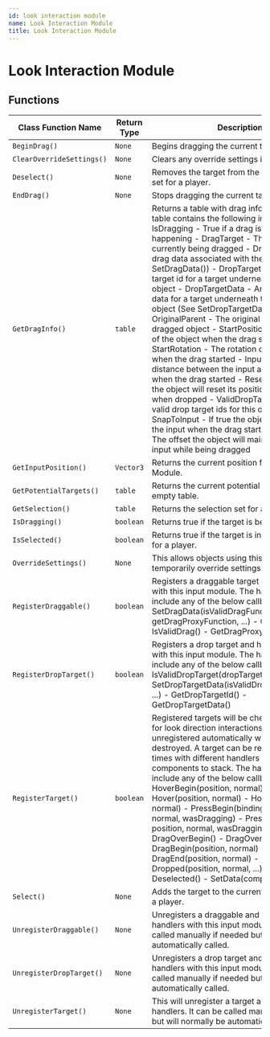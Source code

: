 ```yaml
---
id: look interaction module
name: Look Interaction Module
title: Look Interaction Module
---
```


# Look Interaction Module

## Functions

| Class Function Name | Return Type | Description | Tags |
| ------------------- | ----------- | ----------- | ---- |
| `BeginDrag()` | `None` | Begins dragging the current target. | None |
| `ClearOverrideSettings()` | `None` | Clears any override settings if they exist. | None |
| `Deselect()` | `None` | Removes the target from the current selection set for a player. | None |
| `EndDrag()` | `None` | Stops dragging the current target. | None |
| `GetDragInfo()` | `table` | Returns a table with drag information. This table contains the following information: - IsDragging - True if a drag is currently happening - DragTarget - The target currently being dragged - DragData - Any drag data associated with the target (See SetDragData()) - DropTargetId - Any drop target id for a target underneath the dragged object - DropTargetData - Any drop target data for a target underneath the dragged object (See SetDropTargetData()) - OriginalParent - The original parent of the dragged object - StartPosition - The position of the object when the drag started - StartRotation - The rotation of the object when the drag started - InputOffset - The distance between the input and the object when the drag started - ResetOnDrop - If true the object will reset its position and rotation when dropped - ValidDropTargetIds - The valid drop target ids for this object - SnapToInput - If true the object will move to the input when the drag starts - SnapOffset - The offset the object will maintain from the input while being dragged | None |
| `GetInputPosition()` | `Vector3` | Returns the current position for this Input Module. | None |
| `GetPotentialTargets()` | `table` | Returns the current potential targets or an empty table. | None |
| `GetSelection()` | `table` | Returns the selection set for a player. | None |
| `IsDragging()` | `boolean` | Returns true if the target is being dragged. | None |
| `IsSelected()` | `boolean` | Returns true if the target is in the selection set for a player. | None |
| `OverrideSettings()` | `None` | This allows objects using this module to temporarily override settings. | None |
| `RegisterDraggable()` | `boolean` | Registers a draggable target and handlers with this input module. The handlers can include any of the below callbacks: - SetDragData(isValidDragFunction, getDragProxyFunction, ...) - GetDragData() - IsValidDrag() - GetDragProxy() | None |
| `RegisterDropTarget()` | `boolean` | Registers a drop target and handlers to use with this input module. The handlers can include any of the below callbacks: - IsValidDropTarget(dropTargetIds, ...) - SetDropTargetData(isValidDropTargetFunction, ...) - GetDropTargetId() - GetDropTargetData() | None |
| `RegisterTarget()` | `boolean` | Registered targets will be checked each frame for look direction interactions. Targets will be unregistered automatically when they are destroyed. A target can be registered multiple times with different handlers to allow components to stack. The handlers can include any of the below callbacks: - HoverBegin(position, normal) - Hover(position, normal) - HoverEnd(position, normal) - PressBegin(binding, position, normal, wasDragging) - PressEnd(binding, position, normal, wasDragging) - DragOverBegin() - DragOverEnd() - DragBegin(position, normal) - DragEnd(position, normal) - Dropped(position, normal, ...) - Selected() - Deselected() - SetData(component, ...) | None |
| `Select()` | `None` | Adds the target to the current selection set for a player. | None |
| `UnregisterDraggable()` | `None` | Unregisters a draggable and all of its input handlers with this input module. It can be called manually if needed but will normally be automatically called. | None |
| `UnregisterDropTarget()` | `None` | Unregisters a drop target and all of its handlers with this input module. It can be called manually if needed but will normally be automatically called. | None |
| `UnregisterTarget()` | `None` | This will unregister a target and all of its input handlers. It can be called manually if needed but will normally be automatically called. | None |
